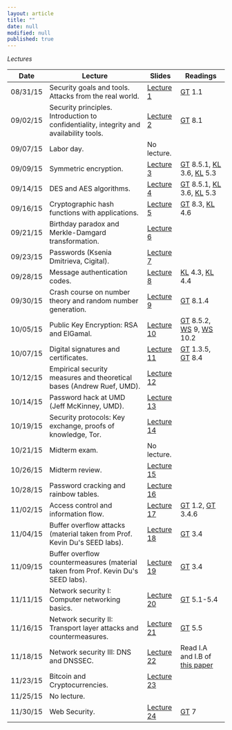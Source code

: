 ```yaml
---
layout: article
title: ""
date: null
modified: null
published: true
---
```


*Lectures*

Date | Lecture | Slides | Readings
-----|---------| -------| --------
08/31/15 | Security goals and tools. Attacks from the real world. | [Lecture 1](http://enee459c.github.io/lectures/week1/08_31_15.pdf) | [GT](http://www.securitybook.net/) 1.1
09/02/15 | Security principles. Introduction to confidentiality, integrity and availability tools. | [Lecture 2](http://enee459c.github.io/lectures/week1/09_02_15.pdf) | [GT](http://www.securitybook.net/) 8.1
09/07/15 | Labor day.  | No lecture. | |
09/09/15 | Symmetric encryption.  | [Lecture 3](http://enee459c.github.io/lectures/week2/09_09_15.pdf) |[GT](http://www.securitybook.net/) 8.5.1, [KL](http://www.cs.umd.edu/~jkatz/imc.html) 3.6, [KL](http://www.cs.umd.edu/~jkatz/imc.html) 5.3 
09/14/15 | DES and AES algorithms. | [Lecture 4](http://enee459c.github.io/lectures/week3/09_14_15.pdf) | [GT](http://www.securitybook.net/) 8.5.1, [KL](http://www.cs.umd.edu/~jkatz/imc.html) 3.6, [KL](http://www.cs.umd.edu/~jkatz/imc.html) 5.3 
09/16/15 | Cryptographic hash functions with applications.  | [Lecture 5](http://enee459c.github.io/lectures/week3/09_16_15.pdf) | [GT](http://www.securitybook.net/) 8.3, [KL](http://www.cs.umd.edu/~jkatz/imc.html) 4.6
09/21/15 | Birthday paradox and Merkle-Damgard transformation. | [Lecture 6](http://enee459c.github.io/lectures/week4/9_21_15_scribe.pdf) | 
09/23/15 | Passwords (Ksenia Dmitrieva, Cigital). | [Lecture 7](http://enee459c.github.io/lectures/week4/Secure_Password_Storage_AUS.pdf) | 
09/28/15 | Message authentication codes.  | [Lecture 8](http://enee459c.github.io/lectures/week5/09_28_15.pdf) | [KL](http://www.cs.umd.edu/~jkatz/imc.html) 4.3, [KL](http://www.cs.umd.edu/~jkatz/imc.html) 4.4 
09/30/15 | Crash course on number theory and random number generation.  | [Lecture 9](http://enee459c.github.io/lectures/week5/09_30_15.pdf) | [GT](http://www.securitybook.net/) 8.1.4
10/05/15| Public Key Encryption: RSA and ElGamal. |  [Lecture 10](http://enee459c.github.io/lectures/week6/10_05_15.pdf)  | [GT](http://www.securitybook.net/) 8.5.2, [WS](http://faculty.mu.edu.sa/public/uploads/1360993259.0858Cryptography%20and%20Network%20Security%20Principles%20and%20Practice,%205th%20Edition.pdf) 9, [WS](http://faculty.mu.edu.sa/public/uploads/1360993259.0858Cryptography%20and%20Network%20Security%20Principles%20and%20Practice,%205th%20Edition.pdf) 10.2 |
10/07/15| Digital signatures and certificates. | [Lecture 11](http://enee459c.github.io/lectures/week6/10_07_15.pdf) | [GT](http://www.securitybook.net/) 1.3.5, [GT](http://www.securitybook.net/) 8.4 |
10/12/15 | Empirical security measures and theoretical bases (Andrew Ruef, UMD). | [Lecture 12](http://enee459c.github.io/lectures/week7/ScienceTheoryDataSecurity.pdf) | 
10/14/15 | Password hack at UMD (Jeff McKinney, UMD). | [Lecture 13]() | 
10/19/15 | Security protocols: Key exchange, proofs of knowledge, Tor. | [Lecture 14](http://enee459c.github.io/lectures/week8/10_19_15.pdf) | 
10/21/15 | Midterm exam. | No lecture. | 
10/26/15 | Midterm review. | [Lecture 15]() |
10/28/15 | Password cracking and rainbow tables. | [Lecture 16](http://enee459c.github.io/lectures/week9/10_28_15.pdf) | 
11/02/15| Access control and information flow. | [Lecture 17](http://enee459c.github.io/lectures/week10/11_2_15.pdf)| [GT](http://www.securitybook.net/) 1.2, [GT](http://www.securitybook.net/) 3.4.6|
11/04/15| Buffer overflow attacks (material taken from Prof. Kevin Du's SEED labs). | [Lecture 18](http://enee459c.github.io/lectures/week10/11_4_15.pdf)| [GT](http://www.securitybook.net/) 3.4|
11/09/15| Buffer overflow countermeasures (material taken from Prof. Kevin Du's SEED labs). | [Lecture 19](http://www.cis.syr.edu/~wedu/Teaching/IntrCompSec/LectureNotes_New/Buffer_Overflow.pdf)| [GT](http://www.securitybook.net/) 3.4|
11/11/15 | Network security I: Computer networking basics. | [Lecture 20](http://enee459c.github.io/lectures/week11/11_11_14.pdf)| [GT](http://www.securitybook.net/) 5.1-5.4 |
11/16/15 | Network security II: Transport layer attacks and countermeasures. | [Lecture 21](http://enee459c.github.io/lectures/week11/11_13_14.pdf)| [GT](http://www.securitybook.net/) 5.5 |
11/18/15 | Network security III: DNS and DNSSEC. | [Lecture 22]()| Read I.A and I.B of [this paper](http://eprint.iacr.org/2014/582.pdf) |
11/23/15 | Bitcoin and Cryptocurrencies. | [Lecture 23](http://enee459c.github.io/lectures/week13/Bitcoin-Copy.pdf)| 
11/25/15 | No lecture.  | | |
11/30/15 | Web Security.  | [Lecture 24](http://enee459c.github.io/lectures/week14/web_security.pdf)  | [GT](http://www.securitybook.net/) 7 |


<!--
 09/18/14 | Application of message authentication codes. Random number generation.   | [Lecture 6](http://enee459c.github.io/lectures/week3/09_18_14.pdf) | [GT](http://www.securitybook.net/) 8.1.4
 09/23/14 | Introduction to public key encryption (PKE). Number theory basics.  | [Lecture 7](http://enee459c.github.io/lectures/week4/09_23_14.pdf) | [GT](http://www.securitybook.net/) 8.2, [WS](http://faculty.mu.edu.sa/public/uploads/1360993259.0858Cryptography%20and%20Network%20Security%20Principles%20and%20Practice,%205th%20Edition.pdf) 4
 09/25/14| Algorithms for PKE: Euclidean algorithm and multiplicative inverses.|  [Lecture 8](http://enee459c.github.io/lectures/week4/09_25_14.pdf)  | [KL](http://www.cs.umd.edu/~jkatz/imc.html) 7.1, [KL](http://www.cs.umd.edu/~jkatz/imc.html) 7.3  |
 09/30/14| RSA and ElGamal encryption. |  [Lecture 9](http://enee459c.github.io/lectures/week5/09_30_14.pdf)  | [GT](http://www.securitybook.net/) 8.5.2, [WS](http://faculty.mu.edu.sa/public/uploads/1360993259.0858Cryptography%20and%20Network%20Security%20Principles%20and%20Practice,%205th%20Edition.pdf) 9, [WS](http://faculty.mu.edu.sa/public/uploads/1360993259.0858Cryptography%20and%20Network%20Security%20Principles%20and%20Practice,%205th%20Edition.pdf) 10.2 |
 10/02/14| Digital signatures and certificates. | [Lecture 10](http://enee459c.github.io/lectures/week5/10_02_14.pdf) | [GT](http://www.securitybook.net/) 1.3.5, [GT](http://www.securitybook.net/) 8.4 |
 10/07/14|Certification authorities. Kerberos authentication. | [Lecture 11](http://enee459c.github.io/lectures/week6/10_07_14.pdf)| [GT](http://www.securitybook.net/) 7.1.2, [GT](http://www.securitybook.net/) 9.6 |
 10/09/14| Diffie-Hellman key exchange. Zero knowledge. Anonymous communication/Tor. | [Lecture 12](http://enee459c.github.io/lectures/week6/10_09_14.pdf) | [GT](http://www.securitybook.net/) 8.2.4|
 10/14/14| Password authentication. |[Lecture 13](http://enee459c.github.io/lectures/week7/10_14_14.pdf)| [GT](http://www.securitybook.net/) 1.4.2 |
 10/16/14|Password cracking with rainbow tables. | [Lecture 14](http://enee459c.github.io/lectures/week7/10_16_14.pdf) |[GT](http://www.securitybook.net/) 3.3.2|
 10/21/14| Midterm review. | [Lecture 15]() | |
 10/23/14 | Midterm exam.  | No lecture. | |
 10/28/14| Access control and information flow. | [Lecture 16](http://enee459c.github.io/lectures/week9/10_28_14.pdf)| [GT](http://www.securitybook.net/) 1.2, [GT](http://www.securitybook.net/) 3.4.6|
 10/30/14| OS security and buffer overflow attacks. | [Lecture 17](http://enee459c.github.io/lectures/week9/10_30_14.pdf)| [GT](http://www.securitybook.net/) 3.4|
 11/04/14 | Recent vulnerabilities: Shellshock and goto fail (invited lecture by [Andrew Ruef](http://www.cs.umd.edu/~awruef)) .  | [Lecture 18](http://enee459c.github.io/lectures/week10/tale_of_two_bugs.pptx) | |
 11/06/14 | Exploring the 2014 UMD data breach (invited lecture by [Jeff McKinney](http://www.ece.umd.edu/staff/mckinney)).    |  [Lecture 19]() | |
 11/11/14 | Network security: Computer networking basics. | [Lecture 20](http://enee459c.github.io/lectures/week11/11_11_14.pdf)| [GT](http://www.securitybook.net/) 5.1-5.4 |
 11/13/14 | Network security: Link layer and transport layer vulnerabilities.  | [Lecture 21](http://enee459c.github.io/lectures/week11/11_13_14.pdf)  | [GT](http://www.securitybook.net/) 5.5 |
 11/18/14 | Web security: XSS and SQL injection attacks.  | [Lecture 22](http://enee459c.github.io/lectures/week12/11_18_14.pdf)  | [GT](http://www.securitybook.net/) 7 |
 11/20/14 | Malware.  |  [Lecture 23](http://enee459c.github.io/lectures/week12/11_20_14.pdf) | [GT](http://www.securitybook.net/) 4 |
 11/25/14 | Secure storage.  | [Lecture 24](http://enee459c.github.io/lectures/week12/11_25_14.pdf)  | |
 11/27/14 | Thanksgiving recess.  | No lecture.  | |
 12/02/14 | Bitcoin (invited lecture by [Andrew Miller](http://www.cs.umd.edu/~amiller)).  | [Lecture 25](https://docs.google.com/presentation/d/1g3j8LsY3smEFe0s7acALaAN2SayOlhtgeeDc-4_cUuk/edit?usp=sharing) | |
 12/04/14 | Secure storage with number-theoretic assumptions.  | [Lecture 26](http://enee459c.github.io/lectures/week13/12_4_14.pdf)| |
 12/09/14 | Private cloud processing with homomorphic encryption.   | [Lecture 27](http://enee459c.github.io/lectures/week14/12_9_14.pdf) | |
 12/11/14 | Final review.  | [Lecture 28]() | |
 12/19/14 | Final exam: 1.30pm to 3.30pm. | No lecture. |
 -->
